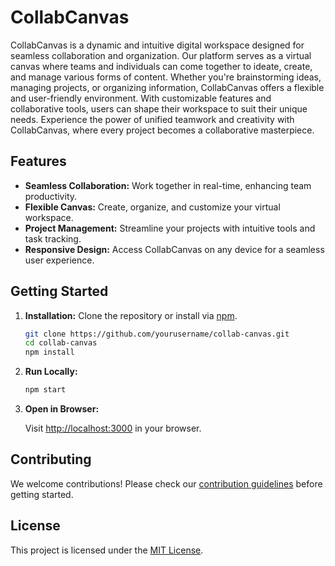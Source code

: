 # CollabCanvas


CollabCanvas is a dynamic and intuitive digital workspace designed for seamless collaboration and organization. Our platform serves as a virtual canvas where teams and individuals can come together to ideate, create, and manage various forms of content. Whether you're brainstorming ideas, managing projects, or organizing information, CollabCanvas offers a flexible and user-friendly environment. With customizable features and collaborative tools, users can shape their workspace to suit their unique needs. Experience the power of unified teamwork and creativity with CollabCanvas, where every project becomes a collaborative masterpiece.

## Features

- **Seamless Collaboration:** Work together in real-time, enhancing team productivity.
- **Flexible Canvas:** Create, organize, and customize your virtual workspace.
- **Project Management:** Streamline your projects with intuitive tools and task tracking.
- **Responsive Design:** Access CollabCanvas on any device for a seamless user experience.

## Getting Started

1. **Installation:** Clone the repository or install via [npm](https://www.npmjs.com/).

    ```bash
    git clone https://github.com/yourusername/collab-canvas.git
    cd collab-canvas
    npm install
    ```

2. **Run Locally:**

    ```bash
    npm start
    ```

3. **Open in Browser:**

    Visit [http://localhost:3000](http://localhost:3000) in your browser.

## Contributing

We welcome contributions! Please check our [contribution guidelines](CONTRIBUTING.md) before getting started.

## License

This project is licensed under the [MIT License](LICENSE.md).
